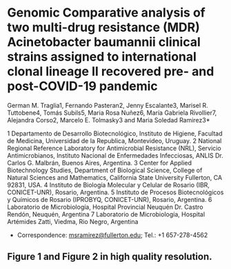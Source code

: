 # Genomic Comparative analysis of two multi-drug resistance (MDR) Acinetobacter baumannii clinical strains assigned to international clonal lineage II recovered pre- and post-COVID-19 pandemic
German M. Traglia1, Fernando Pasteran2, Jenny Escalante3, Marisel R. Tuttobene4, Tomás Subils5, Maria Rosa Nuñez6, María Gabriela Rivollier7, Alejandra Corso2, Marcelo E. Tolmasky3 and Maria Soledad Ramirez3*

1	Departamento de Desarrollo Biotecnológico, Instituto de Higiene, Facultad de Medicina, Universidad de la Republica, Montevideo, Uruguay.
2	National Regional Reference Laboratory for Antimicrobial Resistance (NRL), Servicio Antimicrobianos, Instituto Nacional de Enfermedades Infecciosas, ANLIS Dr. Carlos G. Malbrán, Buenos Aires, Argentina.
3       Center for Applied Biotechnology Studies, Department of Biological Science, College of Natural Sciences and Mathematics, California State University Fullerton, CA 92831, USA.
4      Instituto de Biología Molecular y Celular de Rosario (IBR, CONICET-UNR), Rosario, Argentina.
5      Instituto de Procesos Biotecnológicos y Químicos de Rosario (IPROBYQ, CONICET-UNR), Rosario, Argentina.
6      Laboratorio de Microbiología, Hospital Provincial Neuquén Dr. Castro Rendón, Neuquén, Argentina
7      Laboratorio de Microbiología, Hospital Artémides Zatti, Viedma, Rio Negro, Argentina
*	Correspondence: msramirez@fullerton.edu; Tel.: +1  657-278-4562

## Figure 1 and Figure 2 in high quality resolution.
